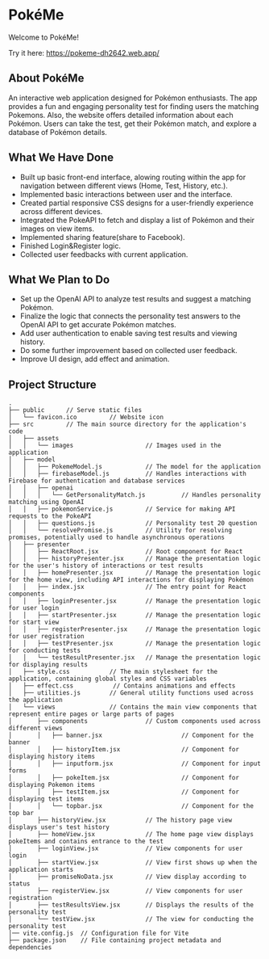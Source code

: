 # PokéMe
Welcome to PokéMe!


Try it here:
https://pokeme-dh2642.web.app/

## About PokéMe

An interactive web application designed for Pokémon enthusiasts. The app provides a fun and engaging personality test for finding users the matching Pokemons. Also, the website offers detailed information about each Pokémon. Users can take the test, get their Pokémon match, and explore a database of Pokémon details.

## What We Have Done

- Built up basic front-end interface, alowing routing within the app for navigation between different views (Home, Test, History, etc.).
- Implemented basic interactions between user and the interface.
- Created partial responsive CSS designs for a user-friendly experience across different devices.
- Integrated the PokeAPI to fetch and display a list of Pokémon and their images on view items.
- Implemented sharing feature(share to Facebook).
- Finished Login&Register logic.
- Collected user feedbacks with current application.

## What We Plan to Do

- Set up the OpenAI API to analyze test results and suggest a matching Pokémon.
- Finalize the logic that connects the personality test answers to the OpenAI API to get accurate Pokémon matches.
- Add user authentication to enable saving test results and viewing history.
- Do some further improvement based on collected user feedback.
- Improve UI design, add effect and animation. 

## Project Structure

```
.
├── public      // Serve static files
│   └── favicon.ico         // Website icon
├── src         // The main source directory for the application's code
│   ├── assets
│   │   └── images                    // Images used in the application
│   ├── model
│   │   ├── PokemeModel.js            // The model for the application
│   │   ├── firebaseModel.js          // Handles interactions with Firebase for authentication and database services
│   │   ├── openai
│   │   │   └── GetPersonalityMatch.js          // Handles personality matching using OpenAI
│   │   ├── pokemonService.js         // Service for making API requests to the PokeAPI
│   │   ├── questions.js              // Personality test 20 question
│   │   └── resolvePromise.js         // Utility for resolving promises, potentially used to handle asynchronous operations
│   ├── presenter
│   │   ├── ReactRoot.jsx             // Root component for React
│   │   ├── historyPresenter.jsx      // Manage the presentation logic for the user's history of interactions or test results
│   │   ├── homePresenter.jsx         // Manage the presentation logic for the home view, including API interactions for displaying Pokémon
│   │   ├── index.jsx                 // The entry point for React components
│   │   ├── loginPresenter.jsx        // Manage the presentation logic for user login
│   │   ├── startPresenter.jsx        // Manage the presentation logic for start view
│   │   ├── registerPresenter.jsx     // Manage the presentation logic for user registration
│   │   ├── testPresenter.jsx         // Manage the presentation logic for conducting tests
│   │   └── testResultPresenter.jsx   // Manage the presentation logic for displaying results
│   ├── style.css           // The main stylesheet for the application, containing global styles and CSS variables
│   ├── effect.css           // Contains animations and effects
│   ├── utilities.js        // General utility functions used across the application
│   └── views               // Contains the main view components that represent entire pages or large parts of pages
│       ├── components                // Custom components used across different views
│       │   ├── banner.jsx                      // Component for the banner
│       │   ├── historyItem.jsx                 // Component for displaying history items
│       │   ├── inputform.jsx                   // Component for input forms
│       │   ├── pokeItem.jsx                    // Component for displaying Pokemon items
│       │   ├── testItem.jsx                    // Component for displaying test items
│       │   └── topbar.jsx                      // Component for the top bar
│       ├── historyView.jsx           // The history page view displays user's test history
│       ├── homeView.jsx              // The home page view displays pokeItems and contains entrance to the test
│       ├── loginView.jsx             // View components for user login
│       ├── startView.jsx             // View first shows up when the application starts
│       ├── promiseNoData.jsx         // View display according to status
│       ├── registerView.jsx          // View components for user registration
│       ├── testResultsView.jsx       // Displays the results of the personality test
│       └── testView.jsx              // The view for conducting the personality test
│── vite.config.js  // Configuration file for Vite
├── package.json    // File containing project metadata and dependencies
```
